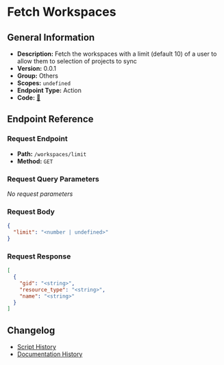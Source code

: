 # Fetch Workspaces

## General Information

- **Description:** Fetch the workspaces with a limit (default 10) of a user to allow them to selection of projects to sync
- **Version:** 0.0.1
- **Group:** Others
- **Scopes:** `undefined`
- **Endpoint Type:** Action
- **Code:** [🔗](https://github.com/NangoHQ/integration-templates/tree/main/integrations/asana/actions/fetch-workspaces.ts)


## Endpoint Reference

### Request Endpoint

- **Path:** `/workspaces/limit`
- **Method:** `GET`

### Request Query Parameters

_No request parameters_

### Request Body

```json
{
  "limit": "<number | undefined>"
}
```

### Request Response

```json
[
  {
    "gid": "<string>",
    "resource_type": "<string>",
    "name": "<string>"
  }
]
```

## Changelog

- [Script History](https://github.com/NangoHQ/integration-templates/commits/main/integrations/asana/actions/fetch-workspaces.ts)
- [Documentation History](https://github.com/NangoHQ/integration-templates/commits/main/integrations/asana/actions/fetch-workspaces.md)

<!-- END  GENERATED CONTENT -->

